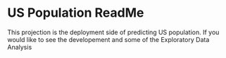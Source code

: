 # US Population ReadMe

This projection is the deployment side of predicting US population. If you would
like to see the developement and some of the Exploratory Data Analysis 
